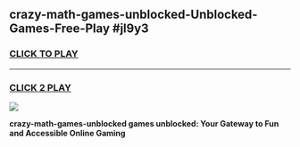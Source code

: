
## crazy-math-games-unblocked-Unblocked-Games-Free-Play #jl9y3
<h3>
<a href="https://us.freeplayer.one?title=crazy-math-games-unblocked&ref=9M">CLICK TO PLAY</a></h3>
<hr>

<h3>
<a href="https://us.freeplayer.one?title=crazy-math-games-unblocked&ref=9M">CLICK 2 PLAY</a>
  
</h3>

<a href="https://us.freeplayer.one?title=crazy-math-games-unblocked&ref=9M"><img src="https://clearcache.store/games.png"></a>


**crazy-math-games-unblocked games unblocked: Your Gateway to Fun and Accessible Online Gaming**
